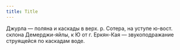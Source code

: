 ```yaml
---
title: Title
---
```


Джурла — поляна и каскады в верх. р. Сотера, на уступе ю-вост. склона
Демерджи-яйлы, к Ю от г. Еркян-Кая — звукоподражание струящейся по каскадам
воде.
